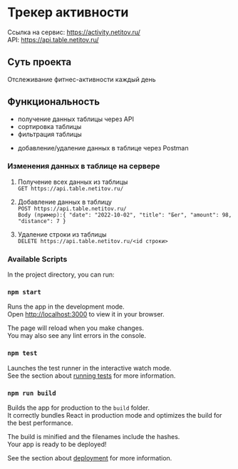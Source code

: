 
# Трекер активности

Ссылка на сервис: <https://activity.netitov.ru/>  
API: <https://api.table.netitov.ru/>

## Суть проекта

Отслеживание фитнес-активности каждый день

## Функциональность

- получение данных таблицы через API
- сортировка таблицы
- фильтрация таблицы

* добавление/удаление данных в таблице через Postman

### Изменения данных в таблице на сервере

1. Получение всех данных из таблицы  
`GET https://api.table.netitov.ru/`

2. Добавление данных в таблицу  
`POST https://api.table.netitov.ru/`  
`Body (пример):{
"date":
    "2022-10-02",
    "title": "Бег",
    "amount": 98,
    "distance": 7
}
`

3. Удаление строки из таблицы  
`DELETE https://api.table.netitov.ru/<id строки>`


### Available Scripts

In the project directory, you can run:

### `npm start`

Runs the app in the development mode.\
Open [http://localhost:3000](http://localhost:3000) to view it in your browser.

The page will reload when you make changes.\
You may also see any lint errors in the console.

### `npm test`

Launches the test runner in the interactive watch mode.\
See the section about [running tests](https://facebook.github.io/create-react-app/docs/running-tests) for more information.

### `npm run build`

Builds the app for production to the `build` folder.\
It correctly bundles React in production mode and optimizes the build for the best performance.

The build is minified and the filenames include the hashes.\
Your app is ready to be deployed!

See the section about [deployment](https://facebook.github.io/create-react-app/docs/deployment) for more information.
